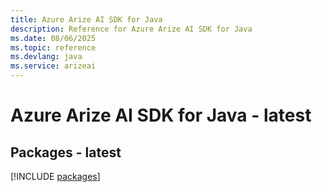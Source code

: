 ```yaml
---
title: Azure Arize AI SDK for Java
description: Reference for Azure Arize AI SDK for Java
ms.date: 08/06/2025
ms.topic: reference
ms.devlang: java
ms.service: arizeai
---
```

# Azure Arize AI SDK for Java - latest
## Packages - latest
[!INCLUDE [packages](arize-ai-index.md)]